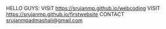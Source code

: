 HELLO GUYS:
VISIT https://srujanmp.github.io/webcoding
VISIT https://srujanmp.github.io/firstwebsite
CONTACT srujanmpadmashali@gmail.com
